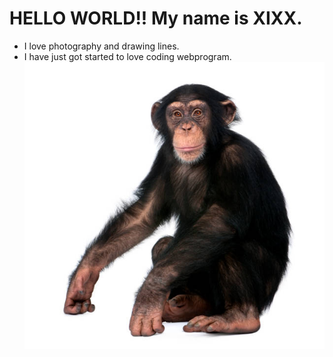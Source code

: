 # HELLO WORLD!! My name is XIXX.
- I love photography and drawing lines.
- I have just got started to love coding webprogram.
  ![나야나](./img/monkey01.jpg)
